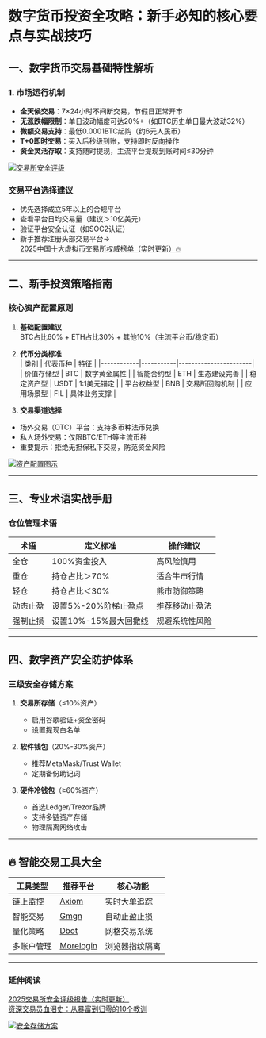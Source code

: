 # 数字货币投资全攻略：新手必知的核心要点与实战技巧

## 一、数字货币交易基础特性解析
### 1. 市场运行机制
- **全天候交易**：7×24小时不间断交易，节假日正常开市
- **无涨跌幅限制**：单日波动幅度可达20%+（如BTC历史单日最大波动32%）
- **微额交易支持**：最低0.0001BTC起购（约6元人民币）
- **T+0即时交易**：买入后秒级到账，支持即时反向操作
- **资金灵活存取**：支持随时提现，主流平台提现到账时间≤30分钟

[![交易所安全评级](https://ac63e02.webp.li/20250414114001413.png)](https://btc8844.com/top-10-exchanges)

### 交易平台选择建议
- 优先选择成立5年以上的合规平台
- 查看平台日均交易量（建议＞10亿美元）
- 验证平台安全认证（如SOC2认证）
- 新手推荐注册头部交易平台→  
[2025中国十大虚拟币交易所权威榜单（实时更新）🔥](https://btc8844.com/top-10-exchanges)

---

## 二、新手投资策略指南
### 核心资产配置原则
1. **基础配置建议**  
BTC占比60% + ETH占比30% + 其他10%（主流平台币/稳定币）

2. **代币分类标准**  
| 类别       | 代表币种  | 特征                  |
|------------|-----------|-----------------------|
| 价值存储型 | BTC       | 数字黄金属性          |
| 智能合约型 | ETH       | 生态建设完善          |
| 稳定资产型 | USDT      | 1:1美元锚定           |
| 平台权益型 | BNB       | 交易所回购机制        |
| 应用场景型 | FIL       | 具体业务支撑          |

3. **交易渠道选择**  
- 场外交易（OTC）平台：支持多币种法币兑换
- 私人场外交易：仅限BTC/ETH等主流币种
- 重要提示：拒绝无担保私下交易，防范资金风险

[![资产配置图示](https://ac63e02.webp.li/20250414114351329.png)](https://btc8844.com/top-10-exchanges)

---

## 三、专业术语实战手册
### 仓位管理术语
| 术语   | 定义标准                     | 操作建议               |
|--------|------------------------------|------------------------|
| 全仓   | 100%资金投入                 | 高风险慎用             |
| 重仓   | 持仓占比＞70%                | 适合牛市行情           |
| 轻仓   | 持仓占比＜30%                | 熊市防御策略           |
| 动态止盈 | 设置5%-20%阶梯止盈点         | 推荐移动止盈法         |
| 强制止损 | 设置10%-15%最大回撤线        | 规避系统性风险         |

---

## 四、数字资产安全防护体系
### 三级安全存储方案
1. **交易所存储**（≤10%资产）
   - 启用谷歌验证+资金密码
   - 设置提现白名单

2. **软件钱包**（20%-30%资产）
   - 推荐MetaMask/Trust Wallet
   - 定期备份助记词

3. **硬件冷钱包**（≥60%资产）
   - 首选Ledger/Trezor品牌
   - 支持多链资产存储
   - 物理隔离网络攻击

---

## 🔥 智能交易工具大全
| 工具类型       | 推荐平台                      | 核心功能                     |
|----------------|-------------------------------|------------------------------|
| 链上监控       | [Axiom](https://axiom.trade)  | 实时大单追踪                 |
| 智能交易       | [Gmgn](https://gmgn.ai)       | 自动止盈止损                 |
| 量化策略       | [Dbot](https://app.debot.ai)  | 网格交易系统                 |
| 多账户管理     | [Morelogin](https://www.morelogin.com) | 浏览器指纹隔离               |

---

### 延伸阅读
[2025交易所安全评级报告（实时更新）](https://btc8844.com/top-10-exchanges)  
[资深交易员血泪史：从暴富到归零的10个教训](https://heiyetouzi.xyz/biquanstory001/)  

[![安全存储方案](https://ac63e02.webp.li/20250414114500414.png)](https://btc8844.com/top-10-exchanges)